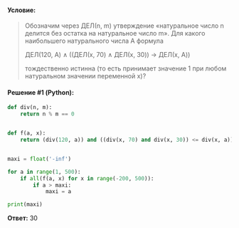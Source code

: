 #### Условие:

> Обозначим через ДЕЛ(n, m) утверждение «натуральное число n делится без остатка на натуральное число m». Для какого наибольшего натурального числа A формула
> 
> ДЕЛ(120, A) ∧ ((ДЕЛ(x, 70) ∧ ДЕЛ(x, 30)) → ДЕЛ(x, A))
> 
> тождественно истинна (то есть принимает значение 1 при любом натуральном значении переменной х)?

#### Решение #1 (Python):
```python
def div(n, m):
    return n % m == 0


def f(a, x):
    return (div(120, a)) and ((div(x, 70) and div(x, 30)) <= div(x, a))


maxi = float('-inf')

for a in range(1, 500):
    if all(f(a, x) for x in range(-200, 500)):
        if a > maxi:
            maxi = a

print(maxi)
```

**Ответ:** 30
